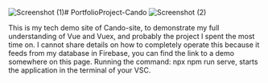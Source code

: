 ![Screenshot (1)](https://github.com/JerichoRechter/PortfolioProject-Cando/assets/104209298/bdd83203-cc68-4172-9650-4346c898ac4e)# PortfolioProject-Cando
![Screenshot (2)](https://github.com/JerichoRechter/PortfolioProject-Cando/assets/104209298/5b7b96d9-0708-4e10-84b0-1a8545b1fa72)

This is my tech demo site of Cando-site, to demonstrate my full understanding of Vue and Vuex, and probably the project I spent the most time on.
I cannot share details on how to completely operate this because it feeds from my database in Firebase, you can find the link to a demo somewhere on this page. 
Running the command: npx npm run serve, starts the application in the terminal of your VSC.






